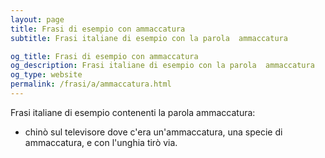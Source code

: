 ```yaml
---
layout: page
title: Frasi di esempio con ammaccatura 
subtitle: Frasi italiane di esempio con la parola  ammaccatura

og_title: Frasi di esempio con ammaccatura 
og_description: Frasi italiane di esempio con la parola  ammaccatura
og_type: website
permalink: /frasi/a/ammaccatura.html
---
```


Frasi italiane di esempio contenenti la parola ammaccatura:


- chinò sul televisore dove c'era un'ammaccatura, una specie di ammaccatura, e con l'unghia tirò via.
